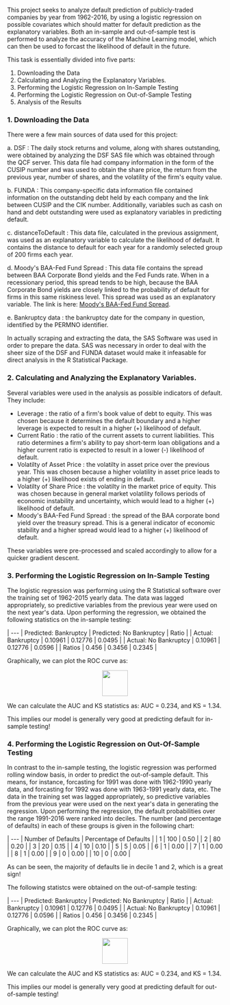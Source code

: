 This project seeks to analyze default prediction of publicly-traded companies by year from 1962-2016, by using a logistic regression on possible covariates which should matter for default prediction as the explanatory variables. Both an in-sample and out-of-sample test is performed to analyze the accuracy of the Machine Learning model, which can then be used to forcast the likelihood of default in the future.

This task is essentially divided into five parts:

1. Downloading the Data
2. Calculating and Analyzing the Explanatory Variables.
3. Performing the Logistic Regression on In-Sample Testing
4. Performing the Logistic Regression on Out-of-Sample Testing
5. Analysis of the Results

### 1. Downloading the Data

There were a few main sources of data used for this project:
  
a. DSF : The daily stock returns and volume, along with shares outstanding, were obtained by analyzing the DSF SAS file which was obtained through the QCF server. This data file had company information in the form of the CUSIP number and was used to obtain the share price, the return from the previous year, number of shares, and the volatility of the firm's equity value.

b. FUNDA : This company-specific data information file contained information on the outstanding debt held by each company and the link between CUSIP and the CIK number. Additionally, variables such as cash on hand and debt outstanding were used as explanatory variables in predicting default. 
  
c. distanceToDefault : This data file, calculated in the previous assignment, was used as an explanatory variable to calculate the likelihood of default. It contains the distance to default for each year for a randomly selected group of 200 firms each year.

d. Moody's BAA-Fed Fund Spread : This data file contains the spread between BAA Corporate Bond yields and the Fed Funds rate. When in a recessionary period, this spread tends to be high, because the BAA Corporate Bond yields are closely linked to the probability of default for firms in this same riskiness level. This spread was used as an explanatory variable. The link is here: [Moody's BAA-Fed Fund Spread](https://fred.stlouisfed.org/series/BAAFFM).

e. Bankruptcy data : the bankruptcy date for the company in question, identified by the PERMNO identifier.

In actually scraping and extracting the data, the SAS Software was used in order to prepare the data. SAS was necessary in order to deal with the sheer size of the DSF and FUNDA dataset would make it infeasable for direct analysis in the R Statistical Package.

### 2. Calculating and Analyzing the Explanatory Variables.

Several variables were used in the analysis as possible indicators of default. They include:

- Leverage : the ratio of a firm's book value of debt to equity. This was chosen because it determines the default boundary and a higher leverage is expected to result in a higher (+) likelihood of default.
- Current Ratio : the ratio of the current assets to current liabilities. This ratio determines a firm's ability to pay short-term loan obligations and a higher current ratio is expected to result in a lower (-) likelihood of default.
- Volatilty of Asset Price : the volatilty in asset price over the previous year. This was chosen because a higher volatility in asset price leads to a higher (+) likelihood exists of ending in default.
- Volatilty of Share Price : the volatilty in the market price of equity. This was chosen because in general market volatility follows periods of economic instability and uncertainty, which would lead to a higher (+) likelihood of default.
- Moody's BAA-Fed Fund Spread : the spread of the BAA corporate bond yield over the treasury spread. This is a general indicator of economic stability and a higher spread would lead to a higher (+) likelihood of default.

These variables were pre-processed and scaled accordingly to allow for a quicker gradient descent.

### 3. Performing the Logistic Regression on In-Sample Testing

The logistic regression was performing using the R Statistical software over the training set of 1962-2015 yearly data. The data was lagged appropriately, so predictive variables from the previous year were used on the next year's data. Upon performing the regression, we obtained the following statistics on the in-sample testing:

| --- | Predicted: Bankruptcy | Predicted: No Bankruptcy | Ratio |
| Actual: Bankruptcy	| 0.10961 |	0.12776 | 0.0495 |
| Actual: No Bankruptcy	| 0.10961 |	0.12776 | 0.0596 |
| Ratios                | 0.456   | 0.3456  | 0.2345 |

Graphically, we can plot the ROC curve as:

<p align="center">
  <img height='60' src="https://raw.githubusercontent.com/physics-paul/mfi-assignment5/master/images/3graph.png">
</p>

We can calculate the AUC and KS statistics as: AUC = 0.234, and KS = 1.34.

This implies our model is generally very good at predicting default for in-sample testing!

### 4. Performing the Logistic Regression on Out-Of-Sample Testing

In contrast to the in-sample testing, the logistic regression was performed rolling window basis, in order to predict the out-of-sample default. This means, for instance, forcasting for 1991 was done with 1962-1990 yearly data, and forcasting for 1992 was done with 1963-1991 yearly data, etc. The data in the training set was lagged appropriately, so predictive variables from the previous year were used on the next year's data in generating the regression. Upon performing the regression, the default probabilities over the range 1991-2016 were ranked into deciles. The number (and percentage of defaults) in each of these groups is given in the following chart:

| --- | Number of Defaults | Percentage of Defaults |
| 1  | 100 | 0.50 |
| 2  | 80 | 0.20 |
| 3  | 20 | 0.15 |
| 4  | 10 | 0.10 |
| 5  | 5 | 0.05 |
| 6  | 1 | 0.00 |
| 7  | 1 | 0.00 |
| 8  | 1 | 0.00 |
| 9  | 0 | 0.00 |
| 10 | 0 | 0.00 |

As can be seen, the majority of defaults lie in decile 1 and 2, which is a great sign!

The following statistcs were obtained on the out-of-sample testing:

| --- | Predicted: Bankruptcy | Predicted: No Bankruptcy | Ratio |
| Actual: Bankruptcy	| 0.10961 |	0.12776 | 0.0495 |
| Actual: No Bankruptcy	| 0.10961 |	0.12776 | 0.0596 |
| Ratios                | 0.456   | 0.3456  | 0.2345 |

Graphically, we can plot the ROC curve as:

<p align="center">
  <img height='60' src="https://raw.githubusercontent.com/physics-paul/mfi-assignment5/master/images/3graph.png">
</p>

We can calculate the AUC and KS statistics as: AUC = 0.234, and KS = 1.34.

This implies our model is generally very good at predicting default for out-of-sample testing!